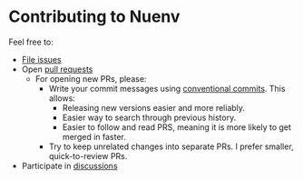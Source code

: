 # Contributing to Nuenv

Feel free to:

- [File issues][issues]
- Open [pull requests][prs]
  - For opening new PRs, please:
    - Write your commit messages using [conventional commits][cc]. This allows:
      - Releasing new versions easier and more reliably.
      - Easier way to search through previous history.
      - Easier to follow and read PRS, meaning it is more likely to get merged in faster.
    - Try to keep unrelated changes into separate PRs. I prefer smaller, quick-to-review PRs.
- Participate in [discussions]

[cc]: https://www.conventionalcommits.org/en/v1.0.0/
[discussions]: https://github.com/xav-ie/nuenv/discussions
[issues]: https://github.com/xav-ie/nuenv/issues
[prs]: https://github.com/xav-ie/nuenv/prs

